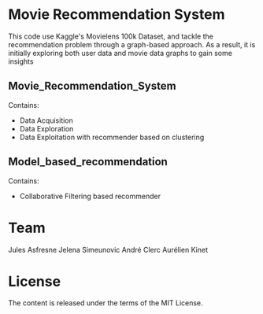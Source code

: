 # Movie Recommendation System

This code use Kaggle's Movielens 100k Dataset, and tackle the recommendation problem through a graph-based approach. As a result, it is initially exploring both user data and movie data graphs to gain some insights

## Movie_Recommendation_System

Contains: 
  - Data Acquisition
  - Data Exploration
  - Data Exploitation with recommender based on clustering
## Model_based_recommendation 
Contains: 
  - Collaborative Filtering based recommender
  
 # Team
Jules Asfresne Jelena Simeunovic André Clerc Aurélien Kinet

# License
The content is released under the terms of the MIT License.
